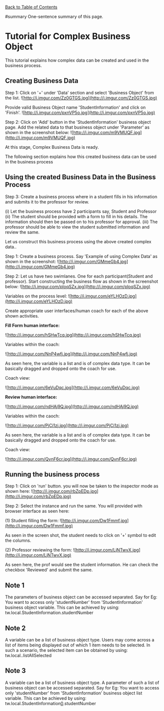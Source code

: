 [Back to Table of Contents](TableOfContents.md)

#summary One-sentence summary of this page.

# Tutorial for Complex Business Object #

This tutorial explains how complex data can be created and used in the business process.

## Creating Business Data ##

Step 1: Click on '+' under 'Data' section and select 'Business Object' from the list.
![http://i.imgur.com/Zz0GTGS.jpg](http://i.imgur.com/Zz0GTGS.jpg)

Provide valid Business Object name 'StudentInformation' and click on 'Finish'.
![http://i.imgur.com/pxnVP5o.jpg](http://i.imgur.com/pxnVP5o.jpg)

Step 2: Click on 'Add' button in the 'StudentInformation' business object page. Add the related data to that business object under 'Parameter' as shown in the screenshot below:
![http://i.imgur.com/m9VMUQF.jpg](http://i.imgur.com/m9VMUQF.jpg)


At this stage, Complex Business Data is ready.

The following section explains how this created business data can be used in the business process


## Using the created Business Data in the Business Process ##

Step 3: Create a business process where in a student fills in his information and submits it to the professor for review.

(i) Let the business process have 2 participants say, Student and Professor
(ii) The student should be provided with a form to fill in his details. The information should then be passed on to his professor for approval.
(iii) The professor should be able to view the student submitted information and review the same.

Let us construct this business process using the above created complex data..

Step 1: Create a business process. Say 'Example of using Complex Data' as shown in the screenshot:
![http://i.imgur.com/GMmeGb4.jpg](http://i.imgur.com/GMmeGb4.jpg)

Step 2: Let us have two swimlanes. One for each participant(Student and professor).
Start constructing the business flow as shown in the screenshot below:
![http://i.imgur.com/ploqSZx.jpg](http://i.imgur.com/ploqSZx.jpg)

Variables on the process level:
![http://i.imgur.com/eYLHOzD.jpg](http://i.imgur.com/eYLHOzD.jpg)

Create appropriate user interfaces/human coach for each of the above shown activities.

**Fill Form human interface:**

![http://i.imgur.com/hSHwTcq.jpg](http://i.imgur.com/hSHwTcq.jpg)

Variables within the coach:

![http://i.imgur.com/NnP4wfj.jpg](http://i.imgur.com/NnP4wfj.jpg)

As seen here, the variable is a list and is of complex data type. It can be basically dragged and dropped onto the coach for use.

Coach view:

![http://i.imgur.com/6eVuDqc.jpg](http://i.imgur.com/6eVuDqc.jpg)

**Review human interface:**

![http://i.imgur.com/ndHAj9Q.jpg](http://i.imgur.com/ndHAj9Q.jpg)

Variables within the caoch:

![http://i.imgur.com/PjCi1zj.jpg](http://i.imgur.com/PjCi1zj.jpg)

As seen here, the variable is a list and is of complex data type. It can be basically dragged and dropped onto the coach for use.

Coach view:

![http://i.imgur.com/QvnF6cr.jpg](http://i.imgur.com/QvnF6cr.jpg)


## Running the business process ##

Step 1: Click on 'run' button.
you will now be taken to the inspector mode as shown here:
![http://i.imgur.com/rbZpEDp.jpg](http://i.imgur.com/rbZpEDp.jpg)

Step 2: Select the instance and run the same. You will provided with browser interface as seen here:

(1) Student filling the form:
![http://i.imgur.com/Dw1Fmmf.jpg](http://i.imgur.com/Dw1Fmmf.jpg)

As seen in the screen shot, the student needs to click on '+' symbol to edit the columns.

(2) Professor reviewing the form:
![http://i.imgur.com/LjNTwvX.jpg](http://i.imgur.com/LjNTwvX.jpg)

As seen here, the prof would see the student information. He can check the checkbox 'Reviewed' and submit the same.



## Note 1 ##
The parameters of business object can be accessed separated.
Say for Eg: You want to access only 'studentNumber' from 'StudentInformation' business object variable.
This can be achieved by using: tw.local.StudentInformation.studentNumber


## Note 2 ##
A variable can be a list of business object type.
Users may come across a list of items being displayed out of which 1 item needs to be selected.
In such a scenario, the selected item can be obtained by using: tw.local.<BusinessObject Variable>.listAllSelected


## Note 3 ##
A variable can be a list of business object type.
A parameter of such a list of business object can be accessed separated.
Say for Eg: You want to access only 'studentNumber' from 'StudentInformation' business object list variable.
This can be achieved by using: tw.local.StudentInformation[0](0.md).studentNumber